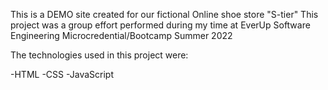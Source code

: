 This is a DEMO site created for our fictional Online shoe store "S-tier"
This project was a group effort performed during my time at EverUp Software Engineering Microcredential/Bootcamp Summer 2022

The technologies used in this project were:
  
  -HTML
  -CSS
  -JavaScript
